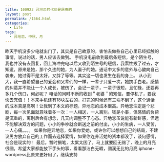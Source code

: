 ```yaml
---
title: 100923 异地恋的代价是昂贵的
layout: post
permalink: /1564.html
categories:
  - Life
tags:
  - 异地恋，中秋，月
---
```

昨天手机没多少电就出门了，其实是自己故意的，害怕去做些自己心里已经抵触的事情，说过的话，男人应该去做到。 手机没电前收到最后条短信，是个陌生号，我也并没有去回复，回上海冲完电以后又收到陌生号的短信，我索性拨了过去，才知道，原来是她，那个久违的她，为人妻子的她。通话中太多的意外与心酸向自己袭来，她过得不是太好，又胖了等等。其实这一切也发生在我的身上。 从小到大，我一直希望自己的爱会和父辈们的一样，一辈子只爱一次，她携手白老。感情的纠葛并不能让一个人成长，被伤了，会记一辈子，一辈子很短，且忙碌，还要再多几个伤口，何必呢？ 电话的同时不断的收到＂老婆＂的短信，要停机了，要我快去充值！！本来手机还有18块左右的，打完的时候还有三块不到了，这个通话的成本真是高啊！让我到了本文的标题，异地恋的成本很高。异地恋注定是个悲剧，每一次见面就意味着多一次：一人相送，一人离别。钱是小事，但感情的负荷是沉重的，离别后会有想念，几天内调整不了心态。异地恋虽说能有新鲜感，但远不能解决双方的问题，小小的争吵就会断送之前的付出，小小的生病，一人受苦，一人心痛。。。。 如果你是异地恋，如果你爱她，或许你可以想想自己的结局，不建议男方放弃自己的工作而去选择爱情，如果你连养活她的资本都没了，谈何感情，社会是现实的！ 最后，暂时搁笔，太累太困了，马上就要回无锡了，晚上的月亮很圆，希望大家都能放下手头的事，看看那洁白无暇，圆润无比的月亮 iphone-wordpress比原来更好用了，继续支持